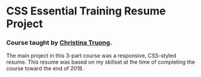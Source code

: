 # CSS Essential Training Resume Project

### Course taught by [Christina Truong](https://www.lynda.com/Christina-Truong/7842227-1.html).

The main project in this 3-part course was a responsive, CSS-styled resume. This resume was based on my skillset at the time of completing the course toward the end of 2018. 
